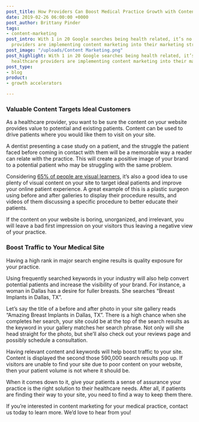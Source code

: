```yaml
---
post_title: How Providers Can Boost Medical Practice Growth with Content Marketing
date: 2019-02-26 06:00:00 +0000
post_author: Brittany Pinder
tags:
- content-marketing
post_intro: With 1 in 20 Google searches being health related, it’s no wonder healthcare
  providers are implementing content marketing into their marketing strategies.
post_image: "/uploads/Content Marketing.png"
post_highlight: With 1 in 20 Google searches being health related, it’s no wonder
  healthcare providers are implementing content marketing into their marketing strategies.
post_type:
- blog
product:
- growth accelerators

---
```

### Valuable Content Targets Ideal Customers

As a healthcare provider, you want to be sure the content on your website provides value to potential and existing patients. Content can be used to drive patients where you would like them to visit on your site.

A dentist presenting a case study on a patient, and the struggle the patient faced before coming in contact with them will be a memorable way a reader can relate with the practice. This will create a positive image of your brand to a potential patient who may be struggling with the same problem.

Considering [65% of people are visual learners](https://neilpatel.com/blog/visual-content-you-need-to-use-in-your-marketing-campaign/), it’s also a good idea to use plenty of visual content on your site to target ideal patients and improve your online patient experience. A great example of this is a plastic surgeon using before and after galleries to display their procedure results, and videos of them discussing a specific procedure to better educate their patients.

If the content on your website is boring, unorganized, and irrelevant, you will leave a bad first impression on your visitors thus leaving a negative view of your practice.

### Boost Traffic to Your Medical Site

Having a high rank in major search engine results is quality exposure for your practice.

Using frequently searched keywords in your industry will also help convert potential patients and increase the visibility of your brand. For instance, a woman in Dallas has a desire for fuller breasts. She searches “Breast Implants in Dallas, TX”.

Let’s say the title of a before and after photo in your site gallery reads “Amazing Breast Implants in Dallas, TX”. There is a high chance when she completes her search, your site could be at the top of the search results as the keyword in your gallery matches her search phrase. Not only will she head straight for the photo, but she’ll also check out your reviews page and possibly schedule a consultation.

Having relevant content and keywords will help boost traffic to your site. Content is displayed the second those 590,000 search results pop up. If visitors are unable to find your site due to poor content on your website, then your patient volume is not where it should be.

When it comes down to it, give your patients a sense of assurance your practice is the right solution to their healthcare needs. After all, if patients are finding their way to your site, you need to find a way to keep them there.

If you’re interested in content marketing for your medical practice, contact us today to learn more. We’d love to hear from you!